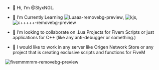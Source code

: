- 👋 Hi, I’m @SlyxNGL.
- 👀 I’m Currently Learning ![Luaaa-removebg-preview](https://github.com/SlyxNGL/SlyxNGL/assets/165592970/20e897ad-0aa1-45b7-b6a4-618bed78ca5a),
![kjs](https://github.com/SlyxNGL/SlyxNGL/assets/165592970/0978ba5d-1966-4e7e-aa23-f915686a3588), ![c+++++-removebg-preview](https://github.com/SlyxNGL/SlyxNGL/assets/165592970/db2c3973-c1e8-4f9c-bd76-ee9f30f90e3a)

- 💞️ I’m looking to collaborate on .Lua Projects for Fivem Scripts or just applications for C++ (like any anti-debugger or something.)
  
- 🌌 I would like to work in any server like Origen Network Store or any project that is creating exclusive scripts and functions for FiveM



![fivemmmmm-removebg-preview](https://github.com/SlyxNGL/SlyxNGL/assets/165592970/a6205b84-dbf4-4869-94b8-6b6263fb2238)



